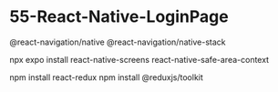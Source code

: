 # 55-React-Native-LoginPage

@react-navigation/native
@react-navigation/native-stack

npx expo install react-native-screens
react-native-safe-area-context

npm install react-redux
npm install @reduxjs/toolkit


